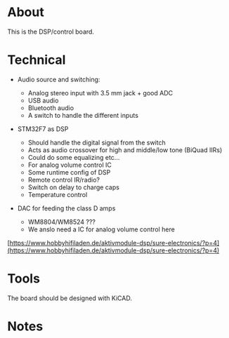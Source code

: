 # About
This is the DSP/control board.  

# Technical
- Audio source and switching:
  - Analog stereo input with 3.5 mm jack + good ADC
  - USB audio
  - Bluetooth audio
  - A switch to handle the different inputs
  
- STM32F7 as DSP
  - Should handle the digital signal from the switch
  - Acts as audio crossover for high and middle/low tone (BiQuad IIRs)
  - Could do some equalizing etc...
  - For analog volume control IC
  - Some runtime config of DSP
  - Remote control IR/radio?
  - Switch on delay to charge caps
  - Temperature control

- DAC for feeding the class D amps
  - WM8804/WM8524 ???
  - We anslo need a IC for analog volume control here


[https://www.hobbyhifiladen.de/aktivmodule-dsp/sure-electronics/?p=4](https://www.hobbyhifiladen.de/aktivmodule-dsp/sure-electronics/?p=4)

# Tools
The board should be designed with KiCAD.

# Notes

